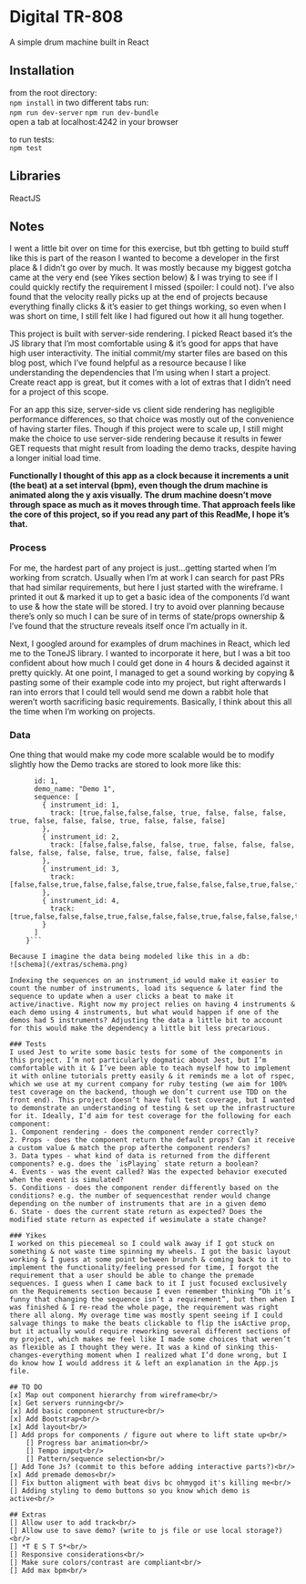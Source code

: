 # Digital TR-808
A simple drum machine built in React

## Installation
from the root directory:  
`npm install`
in two different tabs run:  
`npm run dev-server` 
`npm run dev-bundle`  
open a tab at localhost:4242 in your browser

to run tests:  
`npm test`

## Libraries
ReactJS

## Notes
I went a little bit over on time for this exercise, but tbh getting to build stuff like this is part of the reason I wanted to become a developer in the first place & I didn’t go over by much. It was mostly because my biggest gotcha came at the very end (see Yikes section below) & I was trying to see if I could quickly rectify the requirement I missed (spoiler: I could not). I’ve also found that the velocity really picks up at the end of projects because everything finally clicks & it’s easier to get things working, so even when I was short on time, I still felt like I had figured out how it all hung together.

This project is built with server-side rendering. I picked React based it’s the JS library that I’m most comfortable using & it’s good for apps that have high user interactivity. The initial commit/my starter files are based on this blog post, which I’ve found helpful as a resource because I like understanding the dependencies that I’m using when I start a project. Create react app is great, but it comes with a lot of extras that I didn’t need for a project of this scope.

For an app this size, server-side vs client side rendering has negligible performance differences, so that choice was mostly out of the convenience of having starter files. Though if this project were to scale up, I still might make the choice to use server-side rendering because it results in fewer GET requests that might result from loading the demo tracks, despite having a longer initial load time. 

**Functionally I thought of this app as a clock because it increments a unit (the beat) at a set interval (bpm), even though the drum machine is animated along the y axis visually. The drum machine doesn’t move through space as much as it moves through time. That approach feels like the core of this project, so if you read any part of this ReadMe, I hope it’s that.**

### Process
For me, the hardest part of any project is just...getting started when I’m working from scratch. Usually when I’m at work I can search for past PRs that had similar requirements, but here I just started with the wireframe. I printed it out & marked it up to get a basic idea of the components I’d want to use & how the state will be stored. I try to avoid over planning because there’s only so much I can be sure of in terms of state/props ownership & I’ve found that the structure reveals itself once I’m actually in it.

Next, I googled around for examples of drum machines in React, which led me to the ToneJS library. I wanted to incorporate it here, but I was a bit too confident about how much I could get done in 4 hours & decided against it pretty quickly. At one point, I managed to get a sound working by copying & pasting some of their example code into my project, but right afterwards I ran into errors that I could tell would send me down a rabbit hole that weren’t worth sacrificing basic requirements. Basically, I think about this all the time when I’m working on projects.

### Data
One thing that would make my code more scalable would be to modify slightly how the Demo tracks are stored to look more like this:

```{ 
      id: 1,
      demo_name: "Demo 1",
      sequence: [
        { instrument_id: 1,
          track: [true,false,false,false, true, false, false, false, true, false, false, false, true, false, false, false]
        },
        { instrument_id: 2,
          track: [false,false,false, false, true, false, false, false, false, false, false, false, true, false, false, false]
        },
        { instrument_id: 3,
          track: [false,false,true,false,false,false,true,false,false,false,true,false,false,false,true,false]
        },
        { instrument_id: 4,
          track: [true,false,false,false,true,false,false,false,true,false,false,false,true,false,false,false]
        }
      ]
    }```

Because I imagine the data being modeled like this in a db:
![schema](/extras/schema.png)

Indexing the sequences on an instrument_id would make it easier to count the number of instruments, load its sequence & later find the sequence to update when a user clicks a beat to make it active/inactive. Right now my project relies on having 4 instruments & each demo using 4 instruments, but what would happen if one of the demos had 5 instruments? Adjusting the data a little bit to account for this would make the dependency a little bit less precarious.

### Tests
I used Jest to write some basic tests for some of the components in this project. I’m not particularly dogmatic about Jest, but I’m comfortable with it & I’ve been able to teach myself how to implement it with online tutorials pretty easily & it reminds me a lot of rspec, which we use at my current company for ruby testing (we aim for 100% test coverage on the backend, though we don’t current use TDD on the front end). This project doesn’t have full test coverage, but I wanted to demonstrate an understanding of testing & set up the infrastructure for it. Ideally, I’d aim for test coverage for the following for each component:
1. Component rendering - does the component render correctly?
2. Props - does the component return the default props? Can it receive a custom value & match the prop afterthe component renders? 
3. Data types - what kind of data is returned from the different components? e.g. does the `isPlaying` state return a boolean?
4. Events - was the event called? Was the expected behavior executed when the event is simulated?
5. Conditions - does the component render differently based on the conditions? e.g. the number of sequencesthat render would change depending on the number of instruments that are in a given demo
6. State - does the current state return as expected? Does the modified state return as expected if wesimulate a state change?

### Yikes
I worked on this piecemeal so I could walk away if I got stuck on something & not waste time spinning my wheels. I got the basic layout working & I guess at some point between brunch & coming back to it to implement the functionality/feeling pressed for time, I forgot the requirement that a user should be able to change the premade sequences. I guess when I came back to it I just focused exclusively on the Requirements section because I even remember thinking “Oh it’s funny that changing the sequence isn’t a requirement”, but then when I was finished & I re-read the whole page, the requirement was right there all along. My overage time was mostly spent seeing if I could salvage things to make the beats clickable to flip the isActive prop, but it actually would require reworking several different sections of my project, which makes me feel like I made some choices that weren’t as flexible as I thought they were. It was a kind of sinking this-changes-everything moment when I realized what I’d done wrong, but I do know how I would address it & left an explanation in the App.js file.

## TO DO
[x] Map out component hierarchy from wireframe<br/>
[x] Get servers running<br/>
[x] Add basic component structure<br/>
[x] Add Bootstrap<br/>
[x] Add layout<br/>
[] Add props for components / figure out where to lift state up<br/>
    [] Progress bar animation<br/>
    [] Tempo imput<br/>
    [] Pattern/sequence selection<br/>
[] Add Tone Js? (commit to this before adding interactive parts?)<br/>
[x] Add premade demos<br/>
[] Fix button aligment with beat divs bc ohmygod it's killing me<br/>
[] Adding styling to demo buttons so you know which demo is active<br/>
  
## Extras  
[] Allow user to add track<br/>
[] Allow use to save demo? (write to js file or use local storage?)<br/>
[] *T E S T S*<br/>
[] Responsive considerations<br/>
[] Make sure colors/contrast are compliant<br/>
[] Add max bpm<br/>